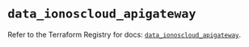 # `data_ionoscloud_apigateway`

Refer to the Terraform Registry for docs: [`data_ionoscloud_apigateway`](https://registry.terraform.io/providers/ionos-cloud/ionoscloud/6.7.9/docs/data-sources/apigateway).
